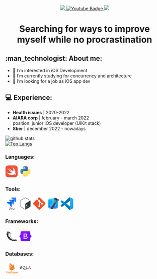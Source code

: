 <!---<div id="header" align="center">
  <img src="https://media0.giphy.com/media/xUPGGDNsLvqsBOhuU0/giphy.gif?cid=790b7611276ff9e1253f6ea35ca72b215ff702c3d1c3d4f1&rid=giphy.gif&ct=g" width="335"/>
</div>--->

<div id="badges" align="center">
 <a href="https://www.t.me/nzdYmxm">
 <img src="https://img.shields.io/badge/telegram-blue?logo=telegram&logoColor=white&style=for-the-badge">
 </a>
 <a href="https://www.linkedin.com/in/maxim-nuzhdin-36aa9621a/">
    <img src="https://img.shields.io/badge/LinkedIn-blue?style=for-the-badge&logo=linkedin&logoColor=white" alt="Youtube Badge"/>
  </a>
 <a href="https://www.discordapp.com/users/926646265327026176">
 <img src="https://img.shields.io/badge/~080-blue?logo=discord&logoColor=white&style=for-the-badge">
 </a>
</div>

<!--
<div align="center">
<img src="https://komarev.com/ghpvc/?username=-80Lin&style=flat-square&color=blue" alt=""/>
 </div>
-->
 
 <h1 align="center">
Searching for ways to improve myself while no procrastination
</h1>
 
 <h2 align="left">
  :man_technologist: About me:
 </h2>
 
- 👀 I’m interested in iOS Development
- 🌱 I’m currently studying for concurrency and architecture
- 💞️ I’m looking for a job as iOS app dev

<h2 align="left">
💻 Experience:
</h2>

- <b>Health issues</b> | 2020-2022
- <b>AIARA corp</b> | february - march 2022<br>
position: junior iOS developer (UIKit stack)
- <b>Sber</b> | december 2022 - nowadays<br>

<!---[
use later if it will be a massive streak
![GitHub Streak](https://github-readme-streak-stats.herokuapp.com?user=nzdymxm&theme=radical&date_format=M%20j%5B%2C%20Y%5D)](https://git.io/streak-stats)--->
![github stats](https://github-readme-stats.vercel.app/api?username=080Lin&show_icons=true&theme=radical)
<br>
[![Top Langs](https://github-readme-stats.vercel.app/api/top-langs/?username=080Lin&layout=compact&theme=vision-friendly-dark)](https://github.com/anuraghazra/github-readme-stats&)

 <h3 align="left">
 Languages:
 </h3>
 
 <div>
<img src="https://github.com/devicons/devicon/blob/master/icons/swift/swift-original.svg" width=40 height=40>
 <img src="https://github.com/devicons/devicon/blob/master/icons/python/python-original.svg" title=python alt=python width=40 height=40>
 </div>
 
 <h3 align="left">
Tools:
</h3>

 <div>
 <img src="https://github.com/devicons/devicon/blob/master/icons/jira/jira-original-wordmark.svg" title="jira" alt="jira" width=40 height=40>
 <img src="https://github.com/devicons/devicon/blob/master/icons/bash/bash-original.svg" width=40 height=40>
 <img src="https://github.com/devicons/devicon/blob/master/icons/git/git-original.svg" width=40 height=40>
 <img src="https://github.com/devicons/devicon/blob/master/icons/xcode/xcode-original.svg" width=40 height=40>
 <img src="https://github.com/devicons/devicon/blob/master/icons/vscode/vscode-original.svg" width=40 height=40>
 </div>
 
 <h3 align="left">
 Frameworks:
 </h3>
 
 <div>
 <img src="https://github.com/devicons/devicon/blob/master/icons/flask/flask-original.svg" width=40 height=40>
 <img src="https://github.com/devicons/devicon/blob/master/icons/bootstrap/bootstrap-original.svg" width=40 height=40>
 </div>
 
 <h3 align="left">
 Databases:
 </h3>
 
 <div>
 <img src="https://github.com/devicons/devicon/blob/master/icons/firebase/firebase-plain-wordmark.svg" width=40 height=40>
 <img src="https://github.com/devicons/devicon/blob/master/icons/sqlalchemy/sqlalchemy-original.svg" width=40 height=40>
 </div>

<!---
Vainikkaxd is a ✨ special ✨ repository because its `README.md` (this file) appears on your GitHub profile.
You can click the Preview link to take a look at your changes.
--->
